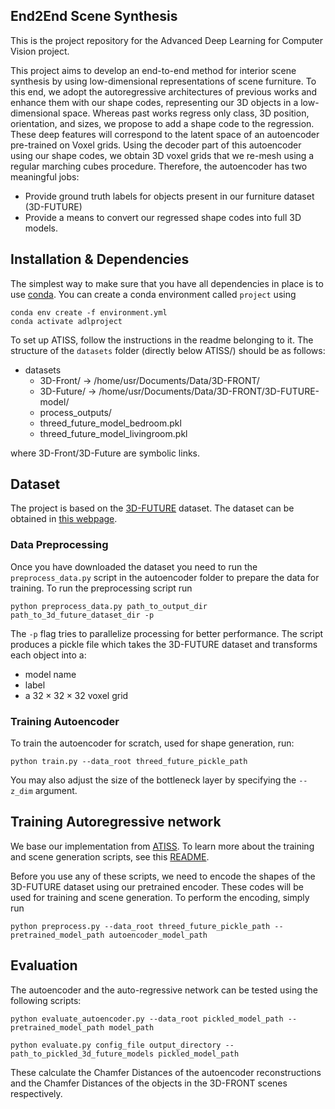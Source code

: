 ## End2End Scene Synthesis

This is the project repository for the Advanced Deep Learning for Computer Vision project.

This project aims to develop an end-to-end method for interior scene synthesis by using low-dimensional representations of scene furniture. To this end, we adopt the autoregressive architectures of previous works and enhance them with our shape codes, representing our 3D objects in a low-dimensional space. Whereas past works regress only class, 3D position, orientation, and sizes, we propose to add a shape code to the regression. These deep features will correspond to the latent space of an autoencoder pre-trained on Voxel grids. Using the decoder part of this autoencoder using our shape codes, we obtain 3D voxel grids that we re-mesh using a regular marching cubes procedure. Therefore, the autoencoder has two meaningful jobs:
- Provide ground truth labels for objects present in our furniture dataset (3D-FUTURE)
- Provide a means to convert our regressed shape codes into full 3D models.

## Installation & Dependencies

The simplest way to make sure that you have all dependencies in place is to use
[conda](https://docs.conda.io/projects/conda/en/4.6.1/index.html). You can
create a conda environment called ```project``` using
```
conda env create -f environment.yml
conda activate adlproject
```

To set up ATISS, follow the instructions in the readme belonging to it.
The structure of the `datasets` folder (directly below ATISS/) should be as follows:
 - datasets
   - 3D-Front/ -> /home/usr/Documents/Data/3D-FRONT/
   - 3D-Future/ -> /home/usr/Documents/Data/3D-FRONT/3D-FUTURE-model/
   - process_outputs/
   - threed_future_model_bedroom.pkl
   - threed_future_model_livingroom.pkl

where 3D-Front/3D-Future are symbolic links.

## Dataset
The project is based on the 
[3D-FUTURE](https://www.google.com/search?q=3d-future&oq=3d-fut&aqs=chrome.1.69i57j0j0i30l8.3909j0j7&sourceid=chrome&ie=UTF-8)
dataset. The dataset can be obtained in [this webpage](https://tianchi.aliyun.com/specials/promotion/alibaba-3d-scene-dataset).

### Data Preprocessing

Once you have downloaded the dataset you need to run the `preprocess_data.py` script in the autoencoder folder to prepare the data for training. To run the preprocessing script run

```
python preprocess_data.py path_to_output_dir path_to_3d_future_dataset_dir -p
```

The ```-p``` flag tries to parallelize processing for better performance. The script produces a pickle file which takes the 3D-FUTURE dataset and transforms each object into a:
- model name
- label
- a $32\times 32 \times 32$ voxel grid

### Training Autoencoder

To train the autoencoder for scratch, used for shape generation, run: 

```
python train.py --data_root threed_future_pickle_path
```

You may also adjust the size of the bottleneck layer by specifying the ```--z_dim``` argument.

## Training Autoregressive network

We base our implementation from [ATISS](https://github.com/nv-tlabs/ATISS). To learn more about the training and scene generation scripts, see this [README](ATISS/README.md).

Before you use any of these scripts, we need to encode the shapes of the 3D-FUTURE dataset using our pretrained encoder. These codes will be used for training and scene generation. To perform the encoding, simply run 

```
python preprocess.py --data_root threed_future_pickle_path --pretrained_model_path autoencoder_model_path
```

## Evaluation

The autoencoder and the auto-regressive network can be tested using the following scripts: 

```
python evaluate_autoencoder.py --data_root pickled_model_path --pretrained_model_path model_path
```

```
python evaluate.py config_file output_directory --path_to_pickled_3d_future_models pickled_model_path
```

These calculate the Chamfer Distances of the autoencoder reconstructions and the Chamfer Distances of the objects in the 3D-FRONT scenes respectively.